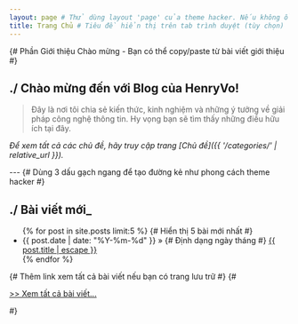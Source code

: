 ```yaml
---
layout: page # Thử dùng layout 'page' của theme hacker. Nếu không ổn, thử đổi thành 'default'.
title: Trang Chủ # Tiêu đề hiển thị trên tab trình duyệt (tùy chọn)
---
```


{# Phần Giới thiệu Chào mừng - Bạn có thể copy/paste từ bài viết giới thiệu #}
## ./ Chào mừng đến với Blog của HenryVo!

> Đây là nơi tôi chia sẻ kiến thức, kinh nghiệm và những ý tưởng về giải pháp công nghệ thông tin. Hy vọng bạn sẽ tìm thấy những điều hữu ích tại đây.

*Để xem tất cả các chủ đề, hãy truy cập trang [Chủ đề]({{ '/categories/' | relative_url }}).*

--- {# Dùng 3 dấu gạch ngang để tạo đường kẻ như phong cách theme hacker #}

## ./ Bài viết mới_

<ul class="post-list">
  {% for post in site.posts limit:5 %} {# Hiển thị 5 bài mới nhất #}
    <li>
      <span class="post-meta">{{ post.date | date: "%Y-%m-%d" }}</span> » {# Định dạng ngày tháng #}
      <a href="{{ post.url | relative_url }}">{{ post.title | escape }}</a>
    </li>
  {% endfor %}
</ul>

{# Thêm link xem tất cả bài viết nếu bạn có trang lưu trữ #}
{# <p><a href="{{ '/archive/' | relative_url }}">>> Xem tất cả bài viết...</a></p> #}
